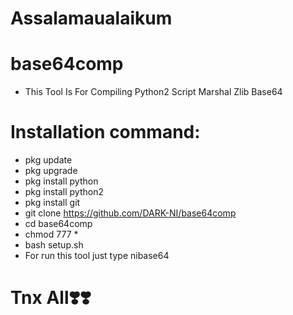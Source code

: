 # Assalamaualaikum
# base64comp
* This Tool Is For Compiling Python2 Script Marshal Zlib Base64
# Installation command:
* pkg update
* pkg upgrade
* pkg install python
* pkg install python2
* pkg install git
* git clone https://github.com/DARK-NI/base64comp
* cd base64comp
* chmod 777 *
* bash setup.sh
* For run this tool just type nibase64

# Tnx All❣️❣️
